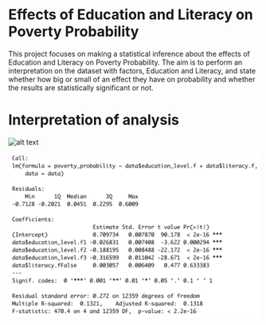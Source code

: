 # Effects of Education and Literacy on Poverty Probability

This project focuses on making a statistical inference about the effects of Education and Literacy on Poverty Probability. The aim is to perform an interpretation on the dataset with factors, Education and Literacy, and state whether how big or small of an effect they have on probability and whether the results are statistically significant or not. 



# Interpretation of analysis

![alt text](https://github.com/hgiriraj79/EducationLiteracyAndPoverty/blob/img/img.jpg?raw=true "Interpretation Image.png")

<img src="img/Interpretation Image.png" alt="OLS model summary" title="Summary">